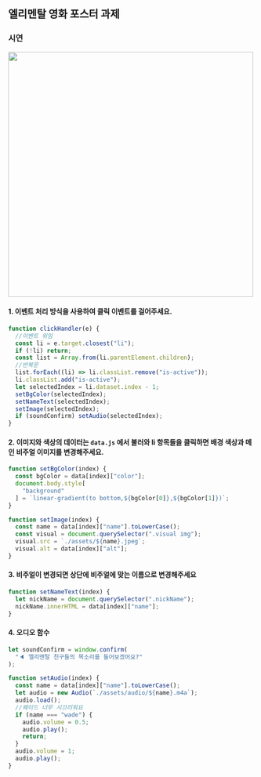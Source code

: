 ## 엘리멘탈 영화 포스터 과제

### 시연

<img width="500" src="https://github.com/jio-ping/js-work/assets/134420660/8ebbe71c-e3ea-42d4-a110-593c3641b8ef">

#### 1. 이벤트 처리 방식을 사용하여 클릭 이벤트를 걸어주세요.

```js
function clickHandler(e) {
  //이벤트 위임
  const li = e.target.closest("li");
  if (!li) return;
  const list = Array.from(li.parentElement.children);
  //반복문
  list.forEach((li) => li.classList.remove("is-active"));
  li.classList.add("is-active");
  let selectedIndex = li.dataset.index - 1;
  setBgColor(selectedIndex);
  setNameText(selectedIndex);
  setImage(selectedIndex);
  if (soundConfirm) setAudio(selectedIndex);
}
```

#### 2. 이미지와 색상의 데이터는 `data.js` 에서 불러와 li 항목들을 클릭하면 배경 색상과 메인 비주얼 이미지를 변경해주세요.

```js
function setBgColor(index) {
  const bgColor = data[index]["color"];
  document.body.style[
    "background"
  ] = `linear-gradient(to bottom,${bgColor[0]},${bgColor[1]})`;
}

function setImage(index) {
  const name = data[index]["name"].toLowerCase();
  const visual = document.querySelector(".visual img");
  visual.src = `./assets/${name}.jpeg`;
  visual.alt = data[index]["alt"];
}
```

#### 3. 비주얼이 변경되면 상단에 비주얼에 맞는 이름으로 변경해주세요

```js
function setNameText(index) {
  let nickName = document.querySelector(".nickName");
  nickName.innerHTML = data[index]["name"];
}
```

#### 4. 오디오 함수

```js
let soundConfirm = window.confirm(
  "🔈 엘리멘탈 친구들의 목소리를 들어보겠어요?"
);

function setAudio(index) {
  const name = data[index]["name"].toLowerCase();
  let audio = new Audio(`./assets/audio/${name}.m4a`);
  audio.load();
  //웨이드 너무 시끄러워요
  if (name === "wade") {
    audio.volume = 0.5;
    audio.play();
    return;
  }
  audio.volume = 1;
  audio.play();
}
```
